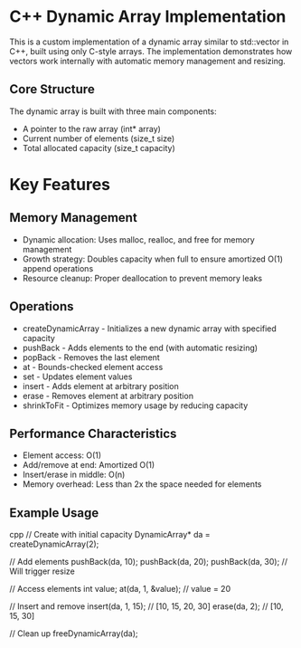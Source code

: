 # C++ Dynamic Array Implementation
This is a custom implementation of a dynamic array similar to std::vector in C++, built using only C-style arrays. The implementation demonstrates how vectors work internally with automatic memory management and resizing.
## Core Structure
The dynamic array is built with three main components:
 * A pointer to the raw array (int* array)
 * Current number of elements (size_t size)
 * Total allocated capacity (size_t capacity)
# Key Features
## Memory Management

 * Dynamic allocation: Uses malloc, realloc, and free for memory management
 * Growth strategy: Doubles capacity when full to ensure amortized O(1) append operations
 * Resource cleanup: Proper deallocation to prevent memory leaks

## Operations

 * createDynamicArray - Initializes a new dynamic array with specified capacity
 * pushBack - Adds elements to the end (with automatic resizing)
 * popBack - Removes the last element
 * at - Bounds-checked element access
 * set - Updates element values
 * insert - Adds element at arbitrary position
 * erase - Removes element at arbitrary position
 * shrinkToFit - Optimizes memory usage by reducing capacity

## Performance Characteristics

 * Element access: O(1)
 * Add/remove at end: Amortized O(1)
 * Insert/erase in middle: O(n)
 * Memory overhead: Less than 2x the space needed for elements
## Example Usage
cpp
// Create with initial capacity
DynamicArray* da = createDynamicArray(2);

// Add elements
pushBack(da, 10);
pushBack(da, 20);
pushBack(da, 30);  // Will trigger resize

// Access elements
int value;
at(da, 1, &value);  // value = 20

// Insert and remove
insert(da, 1, 15);  // [10, 15, 20, 30]
erase(da, 2);       // [10, 15, 30]

// Clean up
freeDynamicArray(da);
